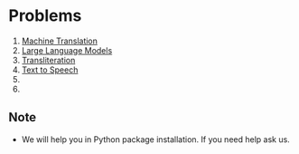 # Problems

1. [Machine Translation](MachineTranslation)
2. [Large Language Models](LargeLanguageModels)
3. [Transliteration](Transliteration)
4. [Text to Speech](Text-to-Speech)
5. []()
6. []()

## Note
- We will help you in Python package installation. If you need help ask us.
